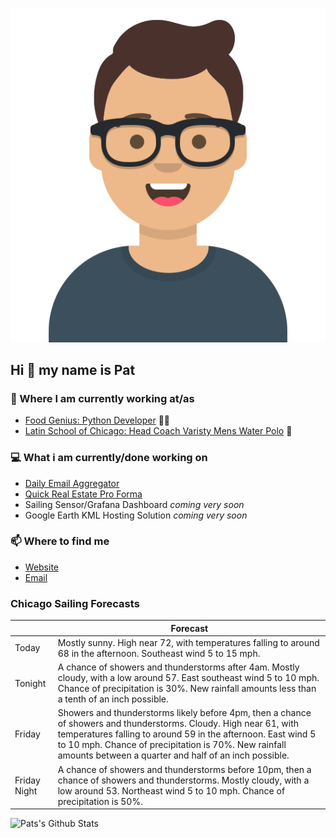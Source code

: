 [![Social banner for p-j-falconer](https://raw.githubusercontent.com/P-J-FALCONER/P-J-FALCONER/master/assets/avataaars.svg)](https://patfalconer.com/)
## Hi :wave: my name is Pat

### 💼 Where I am currently working at/as
- [Food Genius: Python Developer](https://getfoodgenius.com/) 🍔🐍
- [Latin School of Chicago: Head Coach Varisty Mens Water Polo](https://www.latinschool.org/) 🤽


### 💻 What i am currently/done working on
 - [Daily Email Aggregator](https://github.com/P-J-FALCONER/dott_daily_mail)
 - [Quick Real Estate Pro Forma](https://github.com/P-J-FALCONER/henry)
 - Sailing Sensor/Grafana Dashboard *coming very soon*
 - Google Earth KML Hosting Solution *coming very soon*

### 📫 Where to find me
 - [Website](https://patfalconer.com/)
 - [Email](mailto:patrick.j.falconer@gmail.com)


### Chicago Sailing Forecasts
|   | Forecast  |
|---|---|
| Today | Mostly sunny. High near 72, with temperatures falling to around 68 in the afternoon. Southeast wind 5 to 15 mph. |
| Tonight | A chance of showers and thunderstorms after 4am. Mostly cloudy, with a low around 57. East southeast wind 5 to 10 mph. Chance of precipitation is 30%. New rainfall amounts less than a tenth of an inch possible. |
| Friday | Showers and thunderstorms likely before 4pm, then a chance of showers and thunderstorms. Cloudy. High near 61, with temperatures falling to around 59 in the afternoon. East wind 5 to 10 mph. Chance of precipitation is 70%. New rainfall amounts between a quarter and half of an inch possible. |
| Friday Night | A chance of showers and thunderstorms before 10pm, then a chance of showers and thunderstorms. Mostly cloudy, with a low around 53. Northeast wind 5 to 10 mph. Chance of precipitation is 50%. |

![Pats's Github Stats](https://github-readme-stats.vercel.app/api?username=p-j-falconer&show_icons=true&theme=radical)
